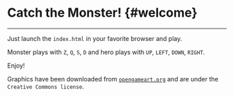 Catch the Monster! {#welcome}
=============================
----------

Just launch the `index.html` in your favorite browser and play.

Monster plays with `Z`, `Q`, `S`, `D` and hero plays with `UP`, `LEFT`, `DOWN`, `RIGHT`.

Enjoy!

Graphics have been downloaded from [`opengameart.org`][1] and are under the `Creative Commons license`.


  [1]: http://opengameart.org/